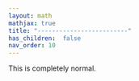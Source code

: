 ```yaml
---
layout: math
mathjax: true
title: "-------------------------"
has_children:  false
nav_order: 10
---
```


This is completely normal.